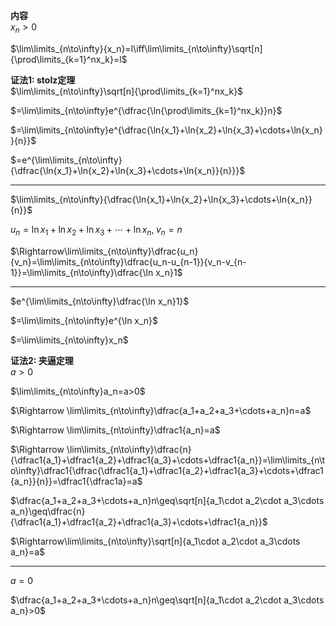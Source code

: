 **内容**  
$x_n>0$  
  
$\lim\limits_{n\to\infty}{x_n}=l\iff\lim\limits_{n\to\infty}\sqrt[n]{\prod\limits_{k=1}^nx_k}=l$  
  
**证法1: stolz定理**  
$\lim\limits_{n\to\infty}\sqrt[n]{\prod\limits_{k=1}^nx_k}$  
  
$=\lim\limits_{n\to\infty}e^{\dfrac{\ln{\prod\limits_{k=1}^nx_k}}n}$  
  
$=\lim\limits_{n\to\infty}e^{\dfrac{\ln{x_1}+\ln{x_2}+\ln{x_3}+\cdots+\ln{x_n}}{n}}$  
  
$=e^{\lim\limits_{n\to\infty}{\dfrac{\ln{x_1}+\ln{x_2}+\ln{x_3}+\cdots+\ln{x_n}}{n}}}$  
  
---  
  
$\lim\limits_{n\to\infty}{\dfrac{\ln{x_1}+\ln{x_2}+\ln{x_3}+\cdots+\ln{x_n}}{n}}$  
  
$u_n=\ln{x_1}+\ln{x_2}+\ln{x_3}+\cdots+\ln{x_n},\;v_n=n$  
  
$\Rightarrow\lim\limits_{n\to\infty}\dfrac{u_n}{v_n}=\lim\limits_{n\to\infty}\dfrac{u_n-u_{n-1}}{v_n-v_{n-1}}=\lim\limits_{n\to\infty}\dfrac{\ln x_n}1$  
  
---  
  
$e^{\lim\limits_{n\to\infty}\dfrac{\ln x_n}1}$  
  
$=\lim\limits_{n\to\infty}e^{\ln x_n}$  
  
$=\lim\limits_{n\to\infty}x_n$  
  
**证法2: 夹逼定理**  
$a>0$  
  
$\lim\limits_{n\to\infty}a_n=a>0$  
  
$\Rightarrow \lim\limits_{n\to\infty}\dfrac{a_1+a_2+a_3+\cdots+a_n}n=a$  
  
$\Rightarrow \lim\limits_{n\to\infty}\dfrac1{a_n}=a$  
  
$\Rightarrow \lim\limits_{n\to\infty}\dfrac{n}{\dfrac1{a_1}+\dfrac1{a_2}+\dfrac1{a_3}+\cdots+\dfrac1{a_n}}=\lim\limits_{n\to\infty}\dfrac1{\dfrac{\dfrac1{a_1}+\dfrac1{a_2}+\dfrac1{a_3}+\cdots+\dfrac1{a_n}}{n}}=\dfrac1{\dfrac1a}=a$  
  
$\dfrac{a_1+a_2+a_3+\cdots+a_n}n\geq\sqrt[n]{a_1\cdot a_2\cdot a_3\cdots a_n}\geq\dfrac{n}{\dfrac1{a_1}+\dfrac1{a_2}+\dfrac1{a_3}+\cdots+\dfrac1{a_n}}$  
  
$\Rightarrow\lim\limits_{n\to\infty}\sqrt[n]{a_1\cdot a_2\cdot a_3\cdots a_n}=a$  
  
---  
  
$a=0$  
  
$\dfrac{a_1+a_2+a_3+\cdots+a_n}n\geq\sqrt[n]{a_1\cdot a_2\cdot a_3\cdots a_n}>0$  
